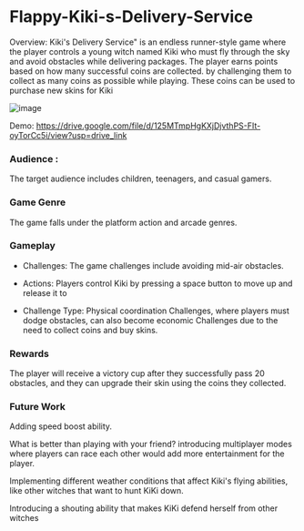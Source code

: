 # Flappy-Kiki-s-Delivery-Service

Overview:
Kiki's Delivery Service" is an endless runner-style game where the player controls a young witch named Kiki who must fly through the sky and avoid obstacles while delivering packages. The player earns points based on how many successful coins are collected. by challenging them to collect as many coins as possible while playing. These coins can be used to purchase new skins for Kiki

![image](https://github.com/user-attachments/assets/bc5540e3-d926-435c-a390-32a17efe692f)

Demo: https://drive.google.com/file/d/125MTmpHgKXjDjvthPS-FIt-oyTorCc5i/view?usp=drive_link


### Audience : 
The target audience includes children, teenagers, and casual gamers.

### Game Genre 
The game falls under the platform action and arcade genres.

### Gameplay 

- Challenges: 
   The game challenges include avoiding mid-air obstacles. 

- Actions: 
   Players control Kiki by pressing a space button to move up and release it to
  
- Challenge Type: 
   Physical coordination Challenges, where players must dodge obstacles, can also become economic Challenges due to the need to collect coins and buy skins.

### Rewards 

The player will receive a victory cup after they successfully pass 20 obstacles, and they can upgrade their skin using the coins they collected. 

### Future Work 

Adding speed boost ability.  

What is better than playing with your friend? introducing multiplayer modes where players can race each other would add more entertainment for the player.  

Implementing different weather conditions that affect Kiki's flying abilities, like other witches that want to hunt KiKi down.  

Introducing a shouting ability that makes KiKi defend herself from other witches 

